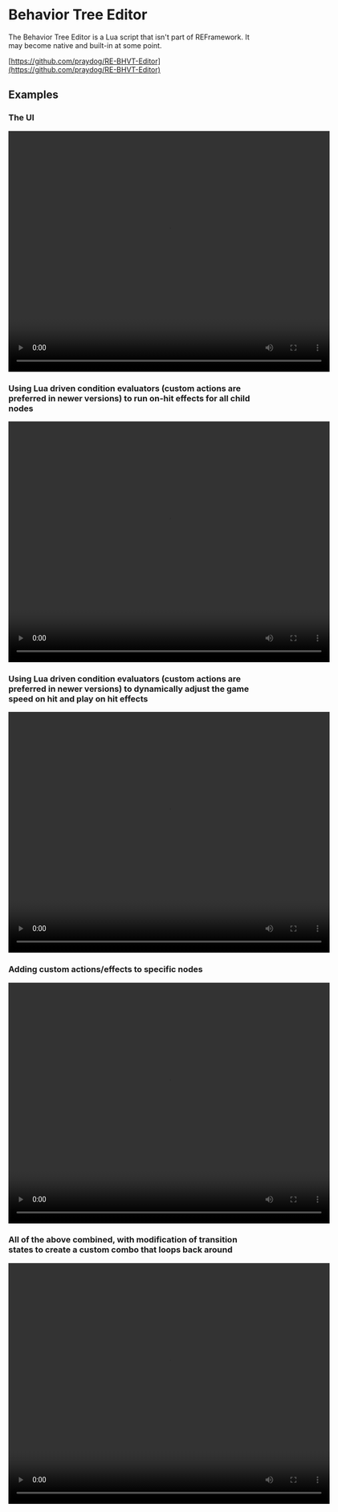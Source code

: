 # Behavior Tree Editor
The Behavior Tree Editor is a Lua script that isn't part of REFramework. It may become native and built-in at some point.

[https://github.com/praydog/RE-BHVT-Editor](https://github.com/praydog/RE-BHVT-Editor)

## Examples

### The UI

<video width="640" height="480" controls>
<source src="https://user-images.githubusercontent.com/2909949/178182705-7f4e31bb-9be4-4a9f-8a9e-951a9668da32.mp4" type="video/mp4">
</video>

### Using Lua driven condition evaluators (custom actions are preferred in newer versions) to run on-hit effects for all child nodes

<video width="640" height="480" controls>
<source src="https://user-images.githubusercontent.com/2909949/178722895-0c521cc6-004f-4ef9-9133-39112cfdf7f6.mp4" type="video/mp4">
</video>

### Using Lua driven condition evaluators (custom actions are preferred in newer versions) to dynamically adjust the game speed on hit and play on hit effects

<video width="640" height="480" controls>
<source src="https://user-images.githubusercontent.com/2909949/178723228-73cfd435-16b7-4f57-92f2-67a4f35a46e3.mp4" type="video/mp4">
</video>

### Adding custom actions/effects to specific nodes

<video width="640" height="480" controls>
<source src="https://user-images.githubusercontent.com/2909949/178724426-5feb9624-c071-42b6-919a-f9efc037b04c.mp4" type="video/mp4">
</video>

### All of the above combined, with modification of transition states to create a custom combo that loops back around

<video width="640" height="480" controls>
<source src="https://user-images.githubusercontent.com/2909949/178810141-1195f33e-1b60-4c34-9900-9d7e21960329.mp4" type="video/mp4">
</video>


